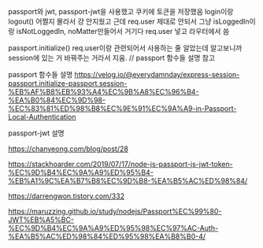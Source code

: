 passport와 jwt, passport-jwt을 사용했고 쿠키에 토큰을 저장했음
login이랑 logout() 어쩔지 몰라서 걍 안지웠고
근데 req.user 제대로 안되서 그냥 isLoggedIn이랑 isNotLoggedIn, noMatter만들어서 거기다 req.user 넣고 라우터에서 씀

passport.initialize() req.user이랑 관련되어서 사용하는 줄 알았는데 알고보니까 session에 있는 거 바꿔주는 거라서 지움. // passport 함수들 설명 참고

passport 함수들 설명
https://velog.io/@everydamnday/express-session-passport.initialize-passport.session-%EB%AF%B8%EB%93%A4%EC%9B%A8%EC%96%B4-%EA%B0%84%EC%9D%98-%EC%83%81%ED%98%B8%EC%9E%91%EC%9A%A9-in-Passport-Local-Authentication


passport-jwt 설명

https://chanyeong.com/blog/post/28

https://stackhoarder.com/2019/07/17/node-js-passport-js-jwt-token-%EC%9D%B4%EC%9A%A9%ED%95%B4-%EB%A1%9C%EA%B7%B8%EC%9D%B8-%EA%B5%AC%ED%98%84/

https://darrengwon.tistory.com/332

https://maruzzing.github.io/study/nodejs/Passport%EC%99%80-JWT%EB%A5%BC-%EC%9D%B4%EC%9A%A9%ED%95%98%EC%97%AC-Auth-%EA%B5%AC%ED%98%84%ED%95%98%EA%B8%B0-4/
